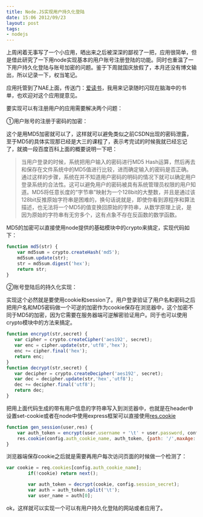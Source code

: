 ```yaml
---
title: Node.JS实现用户持久化登陆
date: 15:06 2012/09/23
layout: post
tags:
- nodejs
---
```

上周闲着无事写了一个小应用，晒出来之后被深深的鄙视了一把，应用很简单，但是借此研究了一下用node实现基本的用户账号注册登陆的功能。同时也重温了一下用户持久化登陆与账号加密的问题。鉴于下周就国庆放假了，本月还没有博文输出，所以记录一下，权当笔记。

应用托管到了NAE上面，传送门：[爱读书](http://idushu.cnodejs.net "爱读书")，我用来记录随时闪现在脑海中的书单，也欢迎对这个应用提意见。  


要实现可以有注册用户的应用需要解决两个问题：

①用户账号的注册于密码的加密：

这个是用MD5加密就可以了，这样就可以避免类似之前CSDN出现的密码泄露，至于MD5的具体实现那已经是大三的课程了，表示考完试的时候我就已经忘记了，就摘一段百度百科上面的概要说明一下吧：

> <span>当用户登录的时候，系统把用户输入的密码进行MD5 Hash运算，然后再去和保存在文件系统中的MD5值进行比较，进而确定输入的密码是否正确。通过这样的步骤，系统在并不知道用户密码的明码的情况下就可以确定用户登录系统的合法性。这可以避免用户的密码被具有系统管理员权限的用户知道。MD5将任意长度的“字节串”映射为一个128bit的大整数，并且是通过该128bit反推原始字符串是困难的，换句话说就是，即使你看到源程序和算法描述，也无法将一个MD5的值变换回原始的字符串，从数学原理上说，是因为原始的字符串有无穷多个，这有点象不存在反函数的数学函数。</span>

<span>MD5的加密可以直接使用node提供的基础模块中的crypto来搞定，实现代码如下：  
</span>

<span></span>

```javascript
function md5(str) {
    var md5sum = crypto.createHash('md5');
    md5sum.update(str);
    str = md5sum.digest('hex');
    return str;
}
```

<span>②账号登陆后的持久化实现：</span>

实现这个必然就是要使用cookie和session了。用户登录验证了用户名和密码之后把用户名和MD5密码做一个可逆的加密作为cookie保存在浏览器中，这个加密不同于MD5的加密，因为它需要在服务器端可逆解密验证用户。同于也可以使用crypto模块中的方法来搞定。

```javascript
function encrypt(str,secret) {
   var cipher = crypto.createCipher('aes192', secret);
   var enc = cipher.update(str,'utf8','hex');
   enc += cipher.final('hex');
   return enc;
}
function decrypt(str,secret) {
   var decipher = crypto.createDecipher('aes192', secret);
   var dec = decipher.update(str,'hex','utf8');
   dec += decipher.final('utf8');
   return dec;
}
```

把用上面代码生成的带有用户信息的字符串写入到浏览器中，也就是在header中设置<span>set-cookie</span>或者在node中使用express框架可以直接使用[res.cookie](http://expressjs.com/api.html#res.cookie "res.cookie")

```javascript
function gen_session(user,res) {
    var auth_token = encrypt(user.username + '\t' + user.password, config.session_secret);
    res.cookie(config.auth_cookie_name, auth_token, {path: '/',maxAge: 1000*60*60*24*7}); //cookie 有效期1周            
}
```

浏览器端保存cookie之后就是需要再用户每次访问页面的时候做一个检测了：

```javascript
var cookie = req.cookies[config.auth_cookie_name];
        if(!cookie) return next();

        var auth_token = decrypt(cookie, config.session_secret);
        var auth = auth_token.split('\t');
        var user_name = auth[0];
```

ok，这样就可以实现一个可以有用户持久化登陆的网站或者应用了。